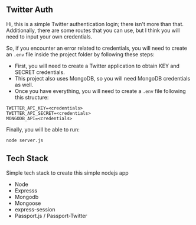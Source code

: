 ## Twitter Auth

Hi, this is a simple Twitter authentication login; there isn't more than that. Additionally, there are some routes that you can use, but I think you will need to input your own credentials.

So, if you encounter an error related to credentials, you will need to create an `.env` file inside the project folder by following these steps:

- First, you will need to create a Twitter application to obtain KEY and SECRET credentials.
- This project also uses MongoDB, so you will need MongoDB credentials as well.
- Once you have everything, you will need to create a `.env` file following this structure:

```
TWITTER_API_KEY=<credentials>
TWITTER_API_SECRET=<credentials>
MONGODB_API=<credentials>
```

Finally, you will be able to run:

```
node server.js
```

## Tech Stack

Simple tech stack to create this simple nodejs app

- Node
- Expresss
- Mongodb
- Mongoose
- express-session
- Passport.js / Passport-Twitter
